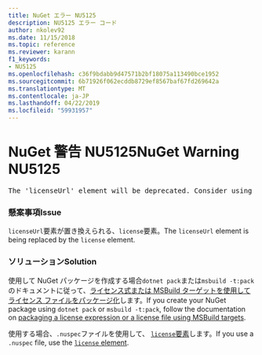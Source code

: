 ```yaml
---
title: NuGet エラー NU5125
description: NU5125 エラー コード
author: nkolev92
ms.date: 11/15/2018
ms.topic: reference
ms.reviewer: karann
f1_keywords:
- NU5125
ms.openlocfilehash: c36f9bdabb9d47571b2bf18075a113490bce1952
ms.sourcegitcommit: 6b71926f062ecddb8729ef8567baf67fd269642a
ms.translationtype: MT
ms.contentlocale: ja-JP
ms.lasthandoff: 04/22/2019
ms.locfileid: "59931957"
---
```

# <a name="nuget-warning-nu5125"></a><span data-ttu-id="737c8-103">NuGet 警告 NU5125</span><span class="sxs-lookup"><span data-stu-id="737c8-103">NuGet Warning NU5125</span></span>
<pre>The 'licenseUrl' element will be deprecated. Consider using the 'license' element instead.</pre>

### <a name="issue"></a><span data-ttu-id="737c8-104">懸案事項</span><span class="sxs-lookup"><span data-stu-id="737c8-104">Issue</span></span>

<span data-ttu-id="737c8-105">`licenseUrl`要素が置き換えられる、`license`要素。</span><span class="sxs-lookup"><span data-stu-id="737c8-105">The `licenseUrl` element is being replaced by the `license` element.</span></span>

### <a name="solution"></a><span data-ttu-id="737c8-106">ソリューション</span><span class="sxs-lookup"><span data-stu-id="737c8-106">Solution</span></span>

<span data-ttu-id="737c8-107">使用して NuGet パッケージを作成する場合`dotnet pack`または`msbuild -t:pack`のドキュメントに従って、[ライセンス式または MSBuild ターゲットを使用してライセンス ファイルをパッケージ化](../msbuild-targets.md#packing-a-license-expression-or-a-license-file)します。</span><span class="sxs-lookup"><span data-stu-id="737c8-107">If you create your NuGet package using `dotnet pack` or `msbuild -t:pack`, follow the documentation on [packaging a license expression or a license file using MSBuild targets](../msbuild-targets.md#packing-a-license-expression-or-a-license-file).</span></span>

<span data-ttu-id="737c8-108">使用する場合、`.nuspec`ファイルを使用して、 [ `license`要素](../nuspec.md#license)します。</span><span class="sxs-lookup"><span data-stu-id="737c8-108">If you use a `.nuspec` file, use the [`license` element](../nuspec.md#license).</span></span>
